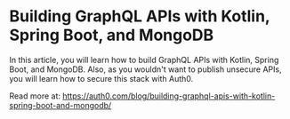 # Building GraphQL APIs with Kotlin, Spring Boot, and MongoDB

In this article, you will learn how to build GraphQL APIs with Kotlin, Spring Boot, and MongoDB. Also, as you wouldn't want to publish unsecure APIs, you will learn how to secure this stack with Auth0.

Read more at: https://auth0.com/blog/building-graphql-apis-with-kotlin-spring-boot-and-mongodb/
